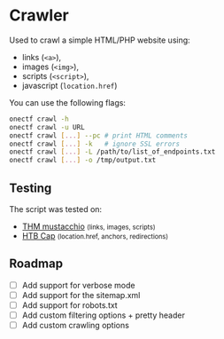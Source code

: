 # Crawler

Used to crawl a simple HTML/PHP website using:

* links (`<a>`),
* images (`<img>`), 
* scripts (`<script>`),
* javascript (`location.href`)

You can use the following flags:

```bash
onectf crawl -h
onectf crawl -u URL
onectf crawl [...] --pc # print HTML comments
onectf crawl [...] -k   # ignore SSL errors
onectf crawl [...] -L /path/to/list_of_endpoints.txt
onectf crawl [...] -o /tmp/output.txt
```

## Testing

The script was tested on:

* [THM mustacchio](https://tryhackme.com/room/mustacchio) <small>(links, images, scripts)</small>
* [HTB Cap](https://app.hackthebox.com/machines/Cap) <small>(location.href, anchors, redirections)</small>

## Roadmap

* [ ] Add support for verbose mode
* [ ] Add support for the sitemap.xml
* [ ] Add support for robots.txt
* [ ] Add custom filtering options + pretty header
* [ ] Add custom crawling options